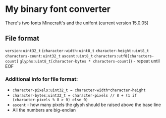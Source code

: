 # My binary font converter

There's two fonts Minecraft's and the unifont (current version 15.0.05)

## File format

`version:uint32_t` (`character-width:uint8_t` `character-height:uint8_t` `characters-count:uint32_t` `ascent:uint8_t` `characters:utf8[characters-count]` `glyphs:uint8_t[character-bytes * characters-count]`) - repeat until EOF

### Additional info for file format:

* `character-pixels:uint32_t = character-width*character-height`
* `character-bytes:uint32_t = character-pixels // 8 + (1 if (character-pixels % 8 > 0) else 0)`
* `ascent` - how many pixels the glyph should be raised above the base line
* All the numbers are big-endian